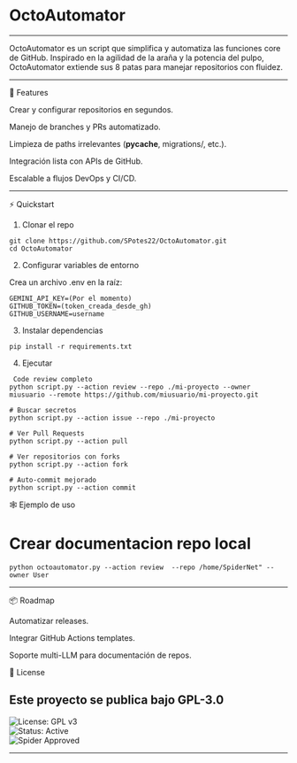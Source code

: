 # OctoAutomator
---

OctoAutomator es un script que simplifica y automatiza las funciones core de GitHub.
Inspirado en la agilidad de la araña y la potencia del pulpo, OctoAutomator extiende sus 8 patas para manejar repositorios con fluidez.

---

🚀 Features

Crear y configurar repositorios en segundos.

Manejo de branches y PRs automatizado.

Limpieza de paths irrelevantes (__pycache__, migrations/, etc.).

Integración lista con APIs de GitHub.

Escalable a flujos DevOps y CI/CD.

---

⚡ Quickstart
1. Clonar el repo
```
git clone https://github.com/SPotes22/OctoAutomator.git
cd OctoAutomator
```
2. Configurar variables de entorno

Crea un archivo .env en la raíz:
```
GEMINI_API_KEY=(Por el momento)
GITHUB_TOKEN=(token_creada_desde_gh)
GITHUB_USERNAME=username
```
3. Instalar dependencias
```
pip install -r requirements.txt
```
4. Ejecutar
```
 Code review completo
python script.py --action review --repo ./mi-proyecto --owner miusuario --remote https://github.com/miusuario/mi-proyecto.git

# Buscar secretos
python script.py --action issue --repo ./mi-proyecto

# Ver Pull Requests
python script.py --action pull

# Ver repositorios con forks
python script.py --action fork

# Auto-commit mejorado
python script.py --action commit
````

🕸️ Ejemplo de uso
# Crear documentacion repo local 
```
python octoautomator.py --action review  --repo /home/SpiderNet" --owner User
```                        
--- 

📦 Roadmap

 Automatizar releases.

 Integrar GitHub Actions templates.

 Soporte multi-LLM para documentación de repos.

🧩 License

Este proyecto se publica bajo GPL-3.0
---

![License: GPL v3](https://img.shields.io/badge/License-GPLv3-blue.svg)  
![Status: Active](https://img.shields.io/badge/Status-Active_Development-brightgreen.svg)  
![Spider Approved](https://img.shields.io/badge/Spider-Approved-black.svg?logo=github)

---
